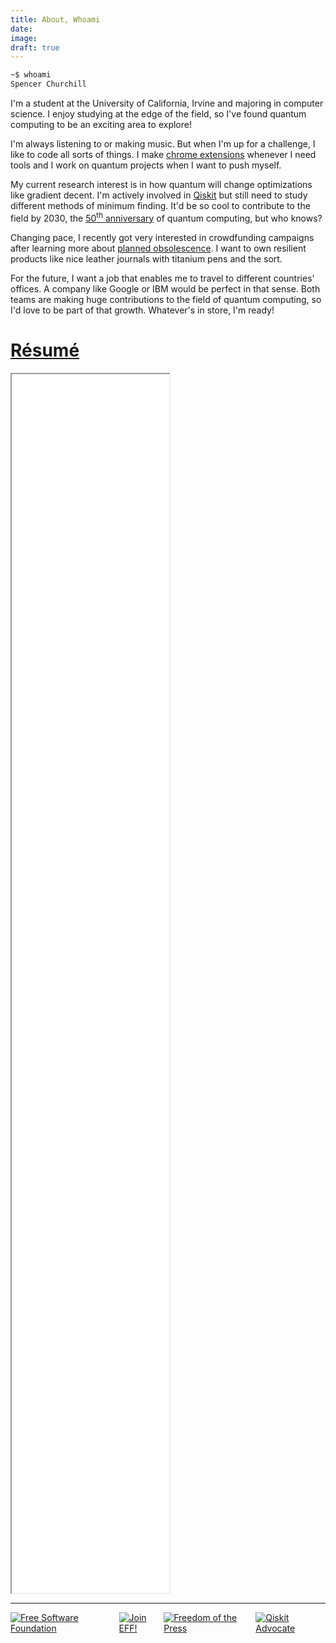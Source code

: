```yaml
---
title: About, Whoami
date:
image:
draft: true
---
```


```bash
~$ whoami
Spencer Churchill
```

I'm a student at the University of California, Irvine and majoring in computer science. I enjoy studying at the edge of the field, so I've found quantum computing to be an exciting area to explore!

I'm always listening to or making music. But when I'm up for a challenge, I like to code all sorts of things. I make [chrome extensions](https://chrome.google.com/webstore/search/splch?_category=extensions) whenever I need tools and I work on quantum projects when I want to push myself.

My current research interest is in how quantum will change optimizations like gradient decent. I'm actively involved in [Qiskit](https://qiskit.org/) but still need to study different methods of minimum finding. It'd be so cool to contribute to the field by 2030, the [50<sup>th</sup> anniversary](https://doi.org/10.1007/BF01011339) of quantum computing, but who knows?

Changing pace, I recently got very interested in crowdfunding campaigns after learning more about [planned obsolescence](https://youtu.be/j5v8D-alAKE). I want to own resilient products like nice leather journals with titanium pens and the sort.

For the future, I want a job that enables me to travel to different countries' offices. A company like Google or IBM would be perfect in that sense. Both teams are making huge contributions to the field of quantum computing, so I'd love to be part of that growth. Whatever's in store, I'm ready!

# [Résumé](data/resume/resume.pdf)

<iframe class="pdf" src="data/resume/resume.pdf#view=FitW" width="50%" height="50%"></iframe>

---

<div style="display:flex;align-items:center;overflow-x:auto;">
	<a href="http://u.fsf.org/16e"><img class="badge" src="https://static.fsf.org/nosvn/images/badges/fsfs_icons_yellow-bg.png" alt="Free Software Foundation" border="0"></a>
	<a href="https://www.eff.org/join"><img class="badge" src="https://www.eff.org/files/eff-join1.png" alt="Join EFF!" border="0"></a>
	<a href=""><img class="badge" src="https://upload.wikimedia.org/wikipedia/commons/thumb/2/2c/Freedom_of_the_Press_Foundation_logo_b%26w.jpg/240px-Freedom_of_the_Press_Foundation_logo_b%26w.jpg" alt="Freedom of the Press" border="0"></a>
	<a href="https://www.credly.com/badges/da0f89d5-8e25-4281-9d6a-e6df33892452"><img class="badge" src="https://images.credly.com/images/fb598ca2-1bd2-4674-a49f-3b55445f47f9/IBM_Qiskit_Advocate_-_Advanced_v2.png" alt="Qiskit Advocate" border="0"></a>
</div>
